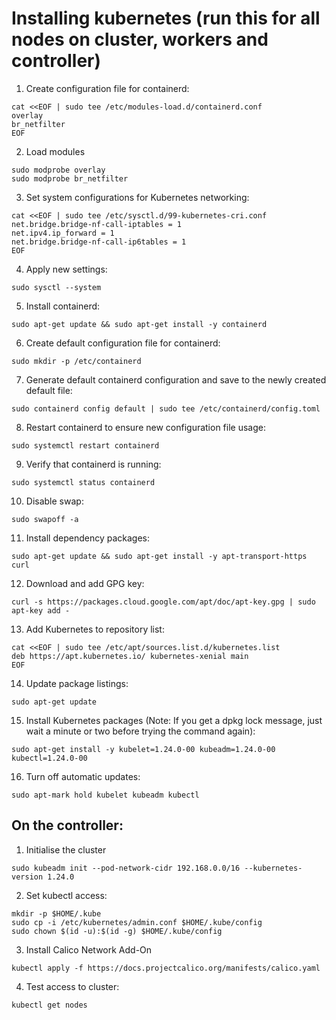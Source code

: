 # Installing kubernetes (run this for all nodes on cluster, workers and controller)

1. Create configuration file for containerd:

```
cat <<EOF | sudo tee /etc/modules-load.d/containerd.conf
overlay
br_netfilter
EOF
```

2. Load modules

```
sudo modprobe overlay
sudo modprobe br_netfilter
```

3. Set system configurations for Kubernetes networking:

```
cat <<EOF | sudo tee /etc/sysctl.d/99-kubernetes-cri.conf
net.bridge.bridge-nf-call-iptables = 1
net.ipv4.ip_forward = 1
net.bridge.bridge-nf-call-ip6tables = 1
EOF
```

4. Apply new settings:

```
sudo sysctl --system
```

5. Install containerd:

```
sudo apt-get update && sudo apt-get install -y containerd
```

6. Create default configuration file for containerd:

```
sudo mkdir -p /etc/containerd
```

7. Generate default containerd configuration and save to the newly created default file:

```
sudo containerd config default | sudo tee /etc/containerd/config.toml
```

8. Restart containerd to ensure new configuration file usage:

```
sudo systemctl restart containerd
```

9. Verify that containerd is running:

```
sudo systemctl status containerd
```

10. Disable swap:

```
sudo swapoff -a
```

11. Install dependency packages:

```
sudo apt-get update && sudo apt-get install -y apt-transport-https curl
```

12. Download and add GPG key:

```
curl -s https://packages.cloud.google.com/apt/doc/apt-key.gpg | sudo apt-key add -
```

13. Add Kubernetes to repository list:

```
cat <<EOF | sudo tee /etc/apt/sources.list.d/kubernetes.list
deb https://apt.kubernetes.io/ kubernetes-xenial main
EOF
```

14. Update package listings:

```
sudo apt-get update
```

15. Install Kubernetes packages (Note: If you get a dpkg lock message, just wait a minute or two before trying the
    command again):

```
sudo apt-get install -y kubelet=1.24.0-00 kubeadm=1.24.0-00 kubectl=1.24.0-00
```

16. Turn off automatic updates:

```
sudo apt-mark hold kubelet kubeadm kubectl
```

## On the controller:

1. Initialise the cluster

```
sudo kubeadm init --pod-network-cidr 192.168.0.0/16 --kubernetes-version 1.24.0
```

2. Set kubectl access:

```
mkdir -p $HOME/.kube
sudo cp -i /etc/kubernetes/admin.conf $HOME/.kube/config
sudo chown $(id -u):$(id -g) $HOME/.kube/config
```

3. Install Calico Network Add-On

```
kubectl apply -f https://docs.projectcalico.org/manifests/calico.yaml
```

4. Test access to cluster:

```
kubectl get nodes
```
